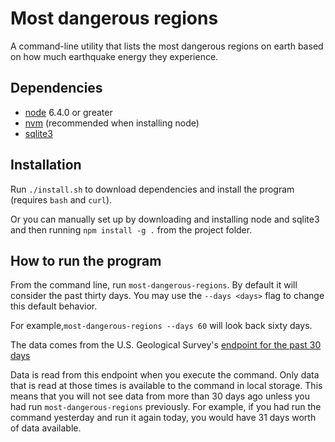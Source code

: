 # Most dangerous regions

A command-line utility that lists the most dangerous regions on earth
based on how much earthquake energy they experience.

## Dependencies

- [node](https://nodejs.org/en/download/current/) 6.4.0 or greater
- [nvm](https://github.com/creationix/nvm/blob/master/README.markdown) (recommended when installing node)
- [sqlite3](https://sqlite.org/download.html)

## Installation

Run `./install.sh` to download dependencies and install the program
(requires `bash` and `curl`).

Or you can manually set up by downloading and installing node and sqlite3
and then running `npm install -g .` from the project folder.

## How to run the program

From the command line, run `most-dangerous-regions`. By default it will
consider the past thirty days. You may use the `--days <days>` flag to
change this default behavior. 

For example,`most-dangerous-regions --days 60` will look back sixty days.

The data comes from the U.S. Geological Survey's [endpoint for the past 30 days](http://earthquake.usgs.gov/earthquakes/feed/v1.0/summary/all_month.geojson)
 
Data is read from this endpoint when you execute the command. Only data
that is read at those times is available to the command in local storage.
This means that you will not see data from more than 30 days ago unless
you had run `most-dangerous-regions` previously. For example, if you had
run the command yesterday and run it again today, you would have 31 days
worth of data available.